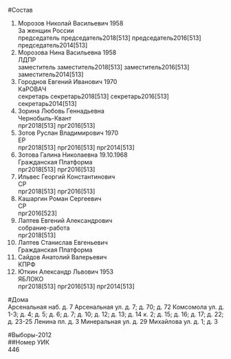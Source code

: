 #Состав  
1. Морозов Николай Васильевич 1958  
    За женщин России  
    председатель председатель2018[513] председатель2016[513] председатель2014[513]  
2. Морозова Нина Васильевна 1958  
    ЛДПР  
    заместитель заместитель2018[513] заместитель2016[513] заместитель2014[513]  
3. Городнов Евгений Иванович 1970  
    КаРОВАЧ  
    секретарь секретарь2018[513] секретарь2016[513] секретарь2014[513]  
4. Зорина Любовь Геннадьевна  
    Чернобыль-Квант  
    прг2018[513] прг2016[513]  
5. Зотов Руслан Владимирович 1970  
    ЕР  
    прг2018[513] прг2016[513] прг2014[513]  
6. Зотова Галина Николаевна 19.10.1968  
    Гражданская Платформа  
    прг2018[513] прг2016[513]  
7. Ильвес Георгий Константинович  
    СР  
    прг2018[513] прг2016[513]  
8. Кашаргин Роман Сергеевич  
    СР  
    прг2016[523]  
9. Лаптев Евгений Александрович  
    собрание-работа  
    прг2018[513]  
10. Лаптев Станислав Евгеньевич  
    Гражданская Платформа  
11. Сайдов Анатолий Валерьевич  
    КПРФ  
12. Юткин Александр Львович 1953  
    ЯБЛОКО  
    прг2018[513] прг2016[513] прг2014[513]  
  
#Дома  
Арсенальная наб. д. 7 Арсенальная ул. д. 7; д. 70; д. 72 Комсомола ул. д. 1-3; д. 4; д. 5; д. 6; д. 7; д. 10; д. 12; д. 13; д. 14 к. 2; д. 15; д. 16; д. 17; д. 22; д. 23-25 Ленина пл. д. 3 Минеральная ул. д. 29 Михайлова ул. д. 1; д. 3  
  
#Выборы-2012  
##Номер УИК  
446  

